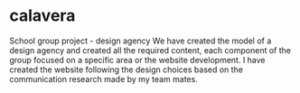 # calavera
School group project - design agency 
We have created the model of a design agency and created all the required content, each component of the group focused on a specific area or the website development.
I have created the website following the design choices based on the communication research made by my team mates.

